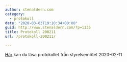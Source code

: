 ```yaml
---
author: stenaldern.com
category:
  - protokoll
date: "2020-03-03T19:10:34+00:00"
guid: http://www.stenaldern.com/?p=1135
title: Protokoll 200211
url: /protokoll-200211/

---
```

[Här](/wp-content/uploads/2020/03/Protokoll_styrelsemote_20200211.pdf) kan du läsa protokollet från styrelsemötet 2020-02-11
